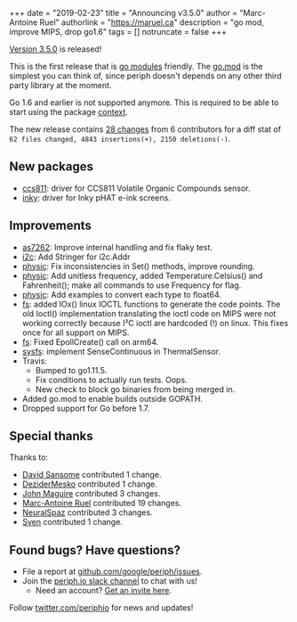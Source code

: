 +++
date = "2019-02-23"
title = "Announcing v3.5.0"
author = "Marc-Antoine Ruel"
authorlink = "https://maruel.ca"
description = "go mod, improve MIPS, drop go1.6"
tags = []
notruncate = false
+++

[Version 3.5.0](https://github.com/google/periph/releases/tag/v3.5.0) is
released!

This is the first release that is [go
modules](https://github.com/golang/go/wiki/Modules) friendly. The
[go.mod](https://github.com/google/periph/blob/master/go.mod) is the simplest
you can think of, since periph doesn't depends on any other third party library
at the moment.

Go 1.6 and earlier is not supported anymore. This is required to be able to
start using the package [context](https://golang.org/pkg/context).

<!--more-->

The new release contains [28
changes](https://github.com/google/periph/compare/v3.4.0...v3.5.0)
from 6 contributors for a diff stat of ` 62 files changed, 4843 insertions(+),
2150 deletions(-)`.

## New packages

- [ccs811](https://periph.io/x/periph/experimental/devices/ccs811): driver for
  CCS811 Volatile Organic Compounds sensor.
- [inky](https://periph.io/x/periph/experimental/devices/inky): driver for Inky
  pHAT e-ink screens.


## Improvements

- [as7262](https://periph.io/x/periph/experimental/devices/as7262): Improve
  internal handling and fix flaky test.
- [i2c](https://periph.io/x/periph/conn/i2c): Add Stringer for i2c.Addr
- [physic](https://periph.io/x/periph/conn/physic): Fix inconsistencies in
  Set() methods, improve rounding.
- [physic](https://periph.io/x/periph/conn/physic): Add unitless frequency,
  added Temperature.Celsius() and Fahrenheit(); make all commands to use
  Frequency for flag.
- [physic](https://periph.io/x/periph/conn/physic): Add examples to convert each
  type to float64.
- [fs](https://periph.io/x/periph/host/fs): added IOx() linux IOCTL functions to
  generate the code points. The old Ioctl() implementation translating the ioctl
  code on MIPS were not working correctly because I²C ioctl are hardcoded (!) on
  linux. This fixes once for all support on MIPS.
- [fs](https://periph.io/x/periph/host/fs): Fixed EpollCreate() call on arm64.
- [sysfs](https://periph.io/x/periph/host/sysfs): implement SenseContinuous in
  ThermalSensor.
- Travis:
  - Bumped to go1.11.5.
  - Fix conditions to actually run tests. Oops.
  - New check to block go binaries from being merged in.
- Added go.mod to enable builds outside GOPATH.
- Dropped support for Go before 1.7.

## Special thanks

Thanks to:

- [David Sansome](https://github.com/davidsansome) contributed 1 change.
- [DeziderMesko](https://github.com/DeziderMesko) contributed 1 change.
- [John Maguire](https://github.com/hatstand) contributed 3 changes.
- [Marc-Antoine Ruel](https://github.com/maruel) contributed 19 changes.
- [NeuralSpaz](https://github.com/NeuralSpaz) contributed 3 changes.
- [Sven](https://github.com/svenschwermer) contributed 1 change.

## Found bugs? Have questions?

- File a report at
  [github.com/google/periph/issues](https://github.com/google/periph/issues).
- Join the [periph.io slack channel](https://gophers.slack.com/messages/periph/)
  to chat with us!
  - Need an account? [Get an invite
    here](https://invite.slack.golangbridge.org/).

Follow [twitter.com/periphio](https://twitter.com/periphio) for news and
updates!
